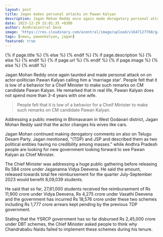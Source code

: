 ```yaml
---
layout: post
title: Jagan makes personal attacks on Pawan Kalyan
description: Jagan Mohan Reddy once again made derogatory personal attacks on Janasena chief Pawan Kalyan calling him a 'marriage star' who has no respect for the sacred institution of marriage.
date: 2023-12-29 15:01:35 +0300
author: AndhraCentral Desk
image: 'https://res.cloudinary.com/acentral/image/upload/v1647127760/ganja/jagan_.jpg'
tags: [news, pawankalyan, jagan]
featured: true
---
```


<meta content="{{ site.title }}" property="og:site_name">
{% if page.title %}
  <meta content="{{ page.title }}" property="og:title">
{% else %}
  <meta content="{{ site.title }}" property="og:title">
{% endif %}
{% if page.description %}
  <meta content="{{ page.description }}" property="og:description">
{% else %}
  <meta content="{{ site.description }}" property="og:description">
{% endif %}
{% if page.url %}
  <meta content="{{ site.url }}{{ page.url }}" property="og:url">
{% endif %}
{% if page.image %}
  <meta content="https://res.cloudinary.com/acentral/image/upload/v1647127760/ganja/jagan_.jpg" property="og:image">
{% else %}
  <meta content="{{ site.url }}/images/og.png" property="og:image">
{% endif %}

Jagan Mohan Reddy once again taunted and made personal attack on on actor-politician Pawan Kalyan calling him a 'marriage star'. People felt that it is low of a behavior for a Cheif Minister to make such remarks on CM candidate Pawan Kalyan. He remarked that in real life, Pawan Kalyan does not spend more than 3-4 years with one wife.

> People felt that it is low of a behavior for a Cheif Minister to make such remarks on CM candidate Pawan Kalyan.

Addressing a public meeting in Bhimavaram in West Godavari district, Jagan Mohan Reddy said that the actor changes his wives like cars.

Jagan Mohan continued making derogatory comments on also on Telugu Desam Party. Jagan mentioned, "(TDP) and JSP and described them as two political entities having no credibility among masses." while Andhra Pradesh people are looking for new government looking forward to see Pawan Kalyan as Chief Minister.

The Chief Minister was addressing a huge public gathering before releasing Rs 584 crore
under Jagananna Vidya Deevena. He said the amount, released towards total fee reimbursement for the quarter July-September 2023 would benefit 8,09,039 students.

He said that so far, 27,61,000 students received fee reimbursement of Rs 11,900 crore under Vidya Deevena, Rs 4,275 crore under Vasathi Deevena and the government has incurred Rs 18,576 crore under these two schemes including Rs 1,777 crore arrears kept pending by the previous TDP government.

Stating that the YSRCP government has so far disbursed Rs 2,45,000 crore under DBT schemes, the Chief Minister asked people to think why Chandrababu Naidu failed to implement these schemes during his tenure.